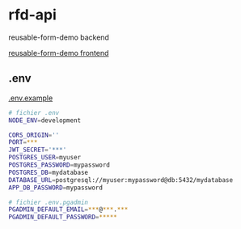 # rfd-api

reusable-form-demo backend

[reusable-form-demo frontend](https://github.com/louis-stintzy/reusable-form-demo)

## .env

[.env.example](./.env.example)

```sh
# fichier .env
NODE_ENV=development

CORS_ORIGIN=''
PORT=***
JWT_SECRET='***'
POSTGRES_USER=myuser
POSTGRES_PASSWORD=mypassword
POSTGRES_DB=mydatabase
DATABASE_URL=postgresql://myuser:mypassword@db:5432/mydatabase
APP_DB_PASSWORD=mypassword
```

```sh
# fichier .env.pgadmin
PGADMIN_DEFAULT_EMAIL=***@***.***
PGADMIN_DEFAULT_PASSWORD=*****
```

